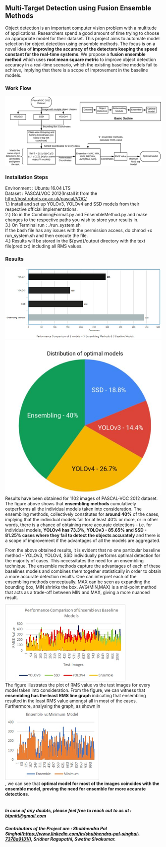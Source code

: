 ## Multi-Target Detection using Fusion Ensemble Methods
Object detection is an important computer vision problem with a multitude of applications. Researchers spend a good amount of time trying to choose an appropriate model for their dataset. This project aims to automate model selection for object detection using ensemble methods. The focus is on a novel idea of **improving the accuracy of the detectors keeping the speed constant for the real-time systems**. We propose a **fusion ensemble method** which uses **root mean square metric** to improve object detection accuracy in a real-time scenario, which the existing baseline models fail to achieve, implying that there is a scope of improvement in the baseline models.

### Work Flow 
![alt text](flow.png)

### Installation Steps 
Environment : Ubuntu 16.04 LTS <br>
Dataset : PASCALVOC 2012(Install it from the http://host.robots.ox.ac.uk/pascal/VOC/ <br>
1.) Install and set up YOLOv3, YOLOv4 and SSD models from their respective official implementations. <br>
2.) Go in the CombiningFormat.py and EnsembleMethod.py and make changes to the respective paths you wish to store your results in. <br>
3.) On Terminal run : ./run_system.sh <br>
If the bash file has any issues with the permission access, do chmod +x run_system.sh and then execute the file. <br>
4.) Results will be stored in the ${pwd}/output directory with the text file(pred.txt) including all RMS values. <br>

### Results 
![alt text](FYP_Histogram_EnsemblevsModels_performance.jpeg) <br>
![alt text](Pie_Chart.jpg) <br>
Results have been obtained for 1102 images of PASCAL-VOC 2012 dataset.<br>
The figure above shows that **ensembling methods** cumulatively outperforms all the individual models taken into consideration. The ensembling methods, collectively constitutes for **around 40%** of the cases, implying that the individual models fail for at least 40% or more, or in other words, there is a chance of obtaining more accurate detections - i.e. for individual models, **YOLOv4 has 73.3%, YOLOv3 - 85.65% and SSD - 81.25% cases where they fail to detect the objects accurately** and there is a scope of improvement if the advantages of all the models are aggregated.<br>

From the above obtained results, it is evident that no one particular baseline method - YOLOv3, YOLOv4, SSD individually performs optimal detection for the majority of cases. This necessitates the need for an ensembling technique. The ensemble methods capture the advantages of each of these baselines models and combines them together statistically in order to obtain a more accurate detection results. One can interpret each of the ensembling methods conceptually. MAX can be seen as expanding the bounding box, MIN shrinks the box. AVG(MIN,MAX) is a mid-point method that acts as a trade-off between MIN and MAX, giving a more nuanced result.<br>

![alt text](FYP_Ensemble_vs_baseline.jpeg) <br>
The figure illustrates the plot of RMS value vs the test images for every model taken into consideration. From the figure, we can witness that **ensembling has the least RMS line graph** indicating that ensembling resulted in the least RMS value amongst all in most of the cases. Furthermore, analysing the graph, as shown in <br> 
![alt text](FYP_Ensemble_vs_OptimalModel.jpeg) <br>
, we can see that **optimal model for most of the images coincides with the ensemble model, proving the need for ensemble for more accurate detections**.
<br><br>
##### In case of any doubts, please feel free to reach out to us at : btpnitt@gmail.com
##### Contributors of the Project are : Shubhendra Pal Singhal(https://www.linkedin.com/in/shubhendra-pal-singhal-7378a9131/), Sridhar Ragupathi, Swetha Sivakumar.

